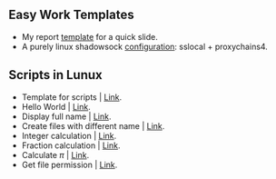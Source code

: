<!--
 * @Author       : Guanyue li
 * @Date         : 2022-05-31 15:34:17
 * @LastEditTime : 2022-06-06 16:49:58
 * @Description  : file content
 * @FilePath     : \easy_work_templates\README.md
-->
## Easy Work Templates

+ My report <a href="./Report Template.pptx">template</a> for a quick slide. 
+ A purely linux shadowsock <a href="./Config Shadowsocks.md">configuration</a>: sslocal + proxychains4.
  
## Scripts in Lunux
+ Template for scripts | <a href="./scripts/00.template.sh">Link</a>.
+ Hello World | <a href="./scripts/01.hello.sh">Link</a>.
+ Display full name | <a href="./scripts/02.full_name.sh">Link</a>.
+ Create files with different name | <a href="./scripts/03.create_3_files.sh">Link</a>.
+ Integer calculation | <a href="./scripts/04.calculation.sh">Link</a>.
+ Fraction calculation | <a href="./scripts/05.cal_fraction.sh">Link</a>.
+ Calculate ${\pi}$ | <a href="./scripts/05.cal_pi.sh">Link</a>.
+ Get file permission | <a href="./scripts/05.file_perm.sh">Link</a>.